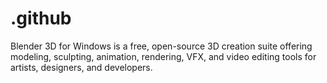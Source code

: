 # .github
Blender 3D for Windows is a free, open-source 3D creation suite offering modeling, sculpting, animation, rendering, VFX, and video editing tools for artists, designers, and developers.
